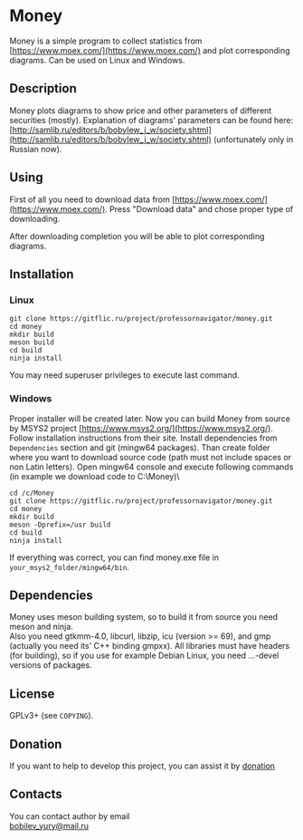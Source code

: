 # Money
Money is a simple program to collect statistics from [https://www.moex.com/](https://www.moex.com/) and plot corresponding diagrams. Can be used on Linux and Windows.

## Description

Money plots diagrams to show price and other parameters of different securities (mostly). Explanation of diagrams' parameters can be found here: [http://samlib.ru/editors/b/bobylew_j_w/society.shtml](http://samlib.ru/editors/b/bobylew_j_w/society.shtml) (unfortunately only in Russian now).

## Using

First of all you need to download data from [https://www.moex.com/](https://www.moex.com/). Press "Download data" and chose proper type of downloading.

After downloading completion you will be able to plot corresponding diagrams.

## Installation

### Linux

`git clone https://gitflic.ru/project/professornavigator/money.git`\
`cd money`\
`mkdir build`\
`meson build`\
`cd build`\
`ninja install`

You may need superuser privileges to execute last command.

### Windows

Proper installer will be created later. Now you can build Money from source by MSYS2 project [https://www.msys2.org/](https://www.msys2.org/). Follow installation instructions from their site. Install dependencies from `Dependencies` section and git (mingw64 packages). Than create folder where you want to download source code (path must not include spaces or non Latin letters). Open mingw64 console and execute following commands (in example we download code to C:\Money)\

`cd /c/Money`\
`git clone https://gitflic.ru/project/professornavigator/money.git`\
`cd money`\
`mkdir build`\
`meson -Dprefix=/usr build`\
`cd build`\
`ninja install`

If everything was correct, you can find money.exe file in `your_msys2_folder/mingw64/bin`.

## Dependencies

Money uses meson building system, so to build it from source you need meson and ninja.\
Also you need gtkmm-4.0, libcurl, libzip, icu (version >= 69), and gmp (actually you need its' C++ binding gmpxx). All libraries must have headers (for building), so if you use for example Debian Linux, you need ...-devel versions of packages.

## License

GPLv3+ (see `COPYING`).

## Donation

If you want to help to develop this project, you can assist it by [donation](https://yoomoney.ru/to/4100117795409573)

## Contacts

You can contact author by email \
bobilev_yury@mail.ru
